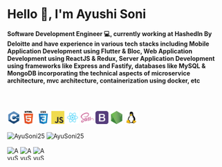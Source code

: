 <h1 >Hello 👋, I'm Ayushi Soni</h1>
<p><b>Software Development Engineer 💻, currently working at HashedIn By Deloitte and have experience in various tech stacks including Mobile Application Development using Flutter & Bloc, Web Application Development using ReactJS & Redux, Server Application Development using frameworks like Express and Fastify, databases like MySQL & MongoDB incorporating the technical aspects of microservice architecture, mvc architecture, containerization using docker, etc</b></p>

<br/>
<br/>

<code><img height="30" src="https://raw.githubusercontent.com/github/explore/80688e429a7d4ef2fca1e82350fe8e3517d3494d/topics/cpp/cpp.png"></code>
<code><img height="30" src="https://raw.githubusercontent.com/github/explore/80688e429a7d4ef2fca1e82350fe8e3517d3494d/topics/html/html.png"></code>
<code><img height="30" src="https://raw.githubusercontent.com/github/explore/80688e429a7d4ef2fca1e82350fe8e3517d3494d/topics/css/css.png"></code>
<code><img height="30" src="https://raw.githubusercontent.com/github/explore/80688e429a7d4ef2fca1e82350fe8e3517d3494d/topics/javascript/javascript.png"></code>
<code><img height="30" src="https://raw.githubusercontent.com/github/explore/80688e429a7d4ef2fca1e82350fe8e3517d3494d/topics/react/react.png"></code>
<code><img height="30" src="https://raw.githubusercontent.com/github/explore/80688e429a7d4ef2fca1e82350fe8e3517d3494d/topics/sass/sass.png"></code>
<code><img height="30" src="https://raw.githubusercontent.com/github/explore/80688e429a7d4ef2fca1e82350fe8e3517d3494d/topics/bootstrap/bootstrap.png"></code>
<code><img height="30" src="https://raw.githubusercontent.com/github/explore/80688e429a7d4ef2fca1e82350fe8e3517d3494d/topics/nodejs/nodejs.png"></code>
<code><img height="30" src="https://raw.githubusercontent.com/github/explore/80688e429a7d4ef2fca1e82350fe8e3517d3494d/topics/linux/linux.png"></code>

<img align="center" src="https://github-readme-stats.vercel.app/api/top-langs/?username=ayusoni25&layout=compact&hide=html&theme=radical" alt="AyuSoni25" />
<img align="center" src="https://github-readme-stats.vercel.app/api?username=ayusoni25&show_icons=true&theme=radical" alt="AyuSoni25" />

<br/>
<br/>

<a href="https://linkedin.com/in/ayushi-soni-ab470916a">   
  <img align="left" src="https://cdn.jsdelivr.net/npm/simple-icons@3.0.1/icons/linkedin.svg" alt="AyuSoni25" height="30" width="30" />
</a>
<a href="www.linkedin.com/in/ayushi-soni-ab470916a">   
  <img align="left" src="https://cdn.jsdelivr.net/npm/simple-icons@3.0.1/icons/gmail.svg" alt="AyuSoni25" height="30" width="30" />
</a> 
<a href="https://ayushi-soni-25.medium.com/" target="blank">   
  <img align="left" src="https://cdn.jsdelivr.net/npm/simple-icons@3.0.1/icons/medium.svg" alt="AyuSoni25" height="30" width="30" />
</a>

 

